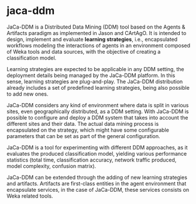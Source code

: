 # jaca-ddm

JaCa-DDM is a Distributed Data Mining (DDM) tool based on the Agents & Artifacts paradigm as implemented in Jason and CArtAgO. It is intended to design, implement and evaluate **learning strategies**, i.e.,  encapsulated workflows modeling the interactions of agents in an environment composed of Weka tools and data sources, with the objective of creating a classification model.

Learning strategies are expected to be applicable in any DDM setting, the deployment details being managed by the JaCa-DDM platform. In this sense, learning strategies are plug-and-play. The JaCa-DDM distribution already includes a set of predefined learning strategies, being also possible to add new ones.

JaCa-DDM considers any kind of environment where data is split in various sites, even geographically distributed, as a DDM setting. With JaCa-DDM is possible to configure and deploy a DDM system that takes into account the different sites and their data. The actual data mining process is encapsulated on the strategy, which might have some configurable parameters that can be set as part of the general configuration.

JaCa-DDM is a tool for experimenting with different DDM approaches, as it evaluates the produced classification model, yielding various performance statistics (total time, classification accuracy, network traffic produced, model complexity, confusion matrix).

JaCa-DDM can be extended through the adding of new learning strategies and artifacts. Artifacts are first-class entities in the agent environment that encapsulate services, in the case of JaCa-DDM, these services consists on Weka related tools.
